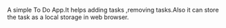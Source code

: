 A simple To Do App.It helps adding tasks ,removing tasks.Also it can store the task as a local storage in web browser.